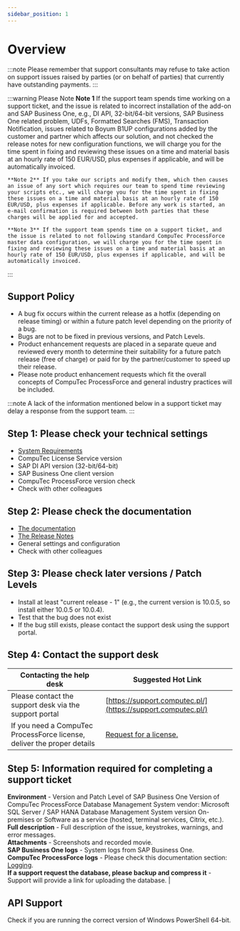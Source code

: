 ```yaml
---
sidebar_position: 1
---
```


# Overview

:::note
    Please remember that support consultants may refuse to take action on support issues raised by parties (or on behalf of parties) that currently have outstanding payments.
:::

:::warning Please Note
    **Note 1** If the support team spends time working on a support ticket, and the issue is related to incorrect installation of the add-on and SAP Business One, e.g., DI API, 32-bit/64-bit versions, SAP Business One related problem, UDFs, Formatted Searches (FMS), Transaction Notification, issues related to Boyum B1UP configurations added by the customer and partner which affects our solution, and not checked the release notes for new configuration functions, we will charge you for the time spent in fixing and reviewing these issues on a time and material basis at an hourly rate of 150 EUR/USD, plus expenses if applicable, and will be automatically invoiced.

    **Note 2** If you take our scripts and modify them, which then causes an issue of any sort which requires our team to spend time reviewing your scripts etc., we will charge you for the time spent in fixing these issues on a time and material basis at an hourly rate of 150 EUR/USD, plus expenses if applicable. Before any work is started, an e-mail confirmation is required between both parties that these charges will be applied for and accepted.

    **Note 3** If the support team spends time on a support ticket, and the issue is related to not following standard CompuTec ProcessForce master data configuration, we will charge you for the time spent in fixing and reviewing these issues on a time and material basis at an hourly rate of 150 EUR/USD, plus expenses if applicable, and will be automatically invoiced.
:::

## Support Policy

- A bug fix occurs within the current release as a hotfix (depending on release timing) or within a future patch level depending on the priority of a bug.
- Bugs are not to be fixed in previous versions, and Patch Levels.
- Product enhancement requests are placed in a separate queue and reviewed every month to determine their suitability for a future patch release (free of charge) or paid for by the partner/customer to speed up their release.
- Please note product enhancement requests which fit the overall concepts of CompuTec ProcessForce and general industry practices will be included.

:::note
    A lack of the information mentioned below in a support ticket may delay a response from the support team.
:::

## Step 1: Please check your technical settings

- [System Requirements](../administrator-guide/system-requirements.md)
- CompuTec License Service version  
- SAP DI API version (32-bit/64-bit)
- SAP Business One client version
- CompuTec ProcessForce version check
- Check with other colleagues

## Step 2: Please check the documentation

- [The documentation](../user-guide/overview.md)
- [The Release Notes](../releases/10.0-release-notes.md)
- General settings and configuration
- Check with other colleagues

## Step 3: Please check later versions / Patch Levels

- Install at least "current release - 1" (e.g., the current version is 10.0.5, so install either 10.0.5 or 10.0.4).
- Test that the bug does not exist
- If the bug still exists, please contact the support desk using the support portal.

## Step 4: Contact the support desk

| Contacting the help desk | Suggested Hot Link |
| --- | --- |
| Please contact the support desk via the support portal | [https://support.computec.pl/](https://support.computec.pl/) |
| If you need a CompuTec ProcessForce license, deliver the proper details | [Request for a license.](../administrator-guide/licensing/license-request.md) |

## Step 5: Information required for completing a support ticket

**Environment** - Version and Patch Level of SAP Business One Version of CompuTec ProcessForce Database Management System vendor: Microsoft SQL Server / SAP HANA Database Management System version On-premises or Software as a service (hosted, terminal services, Citrix, etc.).  
**Full description** - Full description of the issue, keystrokes, warnings, and error messages.  
**Attachments** - Screenshots and recorded movie.  
**SAP Business One logs** - System logs from SAP Business One.  
**CompuTec ProcessForce logs** - Please check this documentation section: [Logging](./logging.md).  
**If a support request the database, please backup and compress it** - Support will provide a link for uploading the database.                                                                               |

## API Support

Check if you are running the correct version of Windows PowerShell 64-bit.

